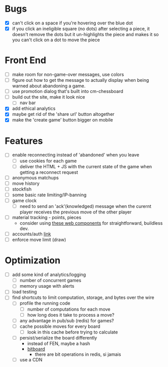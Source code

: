 # Bugs
- [x] can't click on a space if you're hovering over the blue dot
- [x] if you click an ineligible square (no dots) after selecting a piece, 
      it doesn't remove the dots but it un-highlights the piece and makes it so you can't click on a dot to move the piece

# Front End
- [ ] make room for non-game-over messages, use colors
- [ ] figure out how to get the message to actually display when being warned about abandoning a game.
- [ ] use promotion dialog that's built into cm-chessboard
- [ ] build out the site, make it look nice
  - [ ] nav bar
- [x] add ethical analytics
- [x] maybe get rid of the 'share url' button altogether
- [x] make the 'create game' button bigger on mobile

# Features
- [ ] enable reconnecting instead of 'abandoned' when you leave
  - [ ] use cookies for each game
  - [ ] deliver the HTML + JS with the current state of the game when getting a reconnect request
- [ ] anonymous matchups
- [ ] move history
- [ ] stockfish
- [ ] some basic rate limiting/IP-banning
- [ ] game clock
  - [ ] need to send an 'ack'(knowledged) message when the curernt player receives the previous move of the other player
- [ ] material tracking - points, pieces
  - consider using [these web components](https://shoelace.style/) for straightforward, buildless dev.
- [ ] accounts/auth [link](https://websockets.readthedocs.io/en/10.4/topics/authentication.html#sending-credentials)
- [ ] enforce move limit (draw)

# Optimization
- [ ] add some kind of analytics/logging
  - [ ] number of concurrent games
  - [ ] memory usage with alerts
- [ ] load testing
- [ ] find shortcuts to limit computation, storage, and bytes over the wire
  - [ ] profile the running code
    - [ ] number of computations for each move
    - [ ] how long does it take to process a move?
  - [ ] any advantage in pub/sub (redis) for games?
  - [ ] cache possible moves for every board
    - [ ] look in this cache before trying to calculate
  - [ ] persist/serialize the board differently
    - instead of FEN, maybe a hash
    - [bitboard](https://blog.devgenius.io/improve-as-a-software-engineer-by-writing-a-chess-engine-c360109371aa)
      - there are bit operations in redis, si jamais
  - [ ] use a CDN
